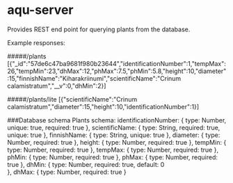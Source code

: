 # aqu-server

Provides REST end point for querying plants from the database.

Example responses:

#####/plants
[{"_id":"57de6c47ba9681f980b23644","identificationNumber":1,"tempMax":26,"tempMin":23,"dhMax":12,"phMax":7.5,"phMin":5.8,"height":10,"diameter":15,"finnishName":"Kiharakriinumi","scientificName":"Crinum calamistratum","__v":0,"dhMin":2}]

#####/plants/lite
[{"scientificName":"Crinum calamistratum","diameter":15,"height":10,"identificationNumber":1}]


###Database schema
Plants schema:
identificationNumber: {
    type: Number,
    unique: true,
    required: true
},
scientificName: {
    type: String,
    required: true,
    unique: true
},
finnishName: {
    type: String,
    unique: true
},
diameter: {
    type: Number,
    required: true
},
height: {
    type: Number,
    required: true
},
tempMin: {
    type: Number,
    required: true
},
tempMax: {
    type: Number,
    required: true
},
phMin: {
    type: Number,
    required: true
},
phMax: {
    type: Number,
    required: true
},
dhMin: {
    type: Number,
    required: true,
    default: 0        
},
dhMax: {
    type: Number,
    required: true
}
